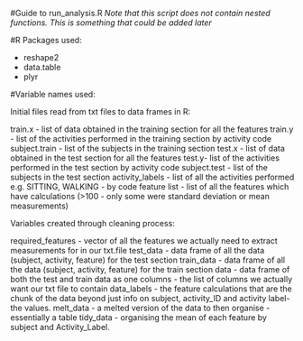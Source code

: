 #Guide to run_analysis.R
*Note that this script does not contain nested functions. This is something that could be added later*

#R Packages used:

* reshape2
* data.table
* plyr

#Variable names used:

Initial files read from txt files to data frames in R:

train.x - list of data obtained in the training section for all the features 
train.y - list of the activities performed in the training section by activity code
subject.train - list of the subjects in the training section
test.x - list of data obtained in the test section for all the features
test.y- list of the activities performed in the test section by activity code
subject.test - list of the subjects in the test section
activity_labels - list of all the activities performed e.g. SITTING, WALKING - by code
feature list - list of all the features which have calculations (>100 - only some were standard deviation or mean measurements)

Variables created through cleaning process:

required_features - vector of all the features we actually need to extract measurements for in our txt.file
test_data - data frame of all the data (subject, activity, feature) for the test section
train_data - data frame of all the data (subject, activity, feature) for the train section
data - data frame of both the test and train data as one
columns - the list of columns we actually want our txt file to contain
data_labels - the feature calculations that are the chunk of the data beyond just info on subject, activity_ID and activity label- the values.
melt_data - a melted version of the data to then organise - essentially a table
tidy_data - organising the mean of each feature by subject and Activity_Label.

